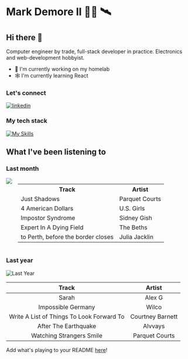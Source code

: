 # Mark Demore II 👨‍💻 🛰️

## Hi there 👋

Computer engineer by trade, full-stack developer in practice. Electronics and web-development hobbyist.

- :floppy_disk: I'm currently working on my homelab
- :spider_web: I'm currently learning React

### Let's connect

[![linkedin](https://skillicons.dev/icons?i=linkedin)](https://www.linkedin.com/in/mark-demore-ii-79bb63164)

### My tech stack

[![My Skills](https://skillicons.dev/icons?i=py,js,kubernetes,docker&perline=5)](https://skillicons.dev)

## What I've been listening to

### Last month

<div style="display: inline-flex; justify-content: space-evenly; gap: 1rem;">
<img  style="flex: auto;" src="https://images.tidal.com/0/EIsCGIsCIKABKKAB/CAEQBRokZDZiZmZlZGMvNzhiZi80ZmQ5L2E4NzgvM2RiYjgxNmQxODE5IhBNeSBNb3N0IExpc3RlbmVkIgdPQ1RPQkVSKgcjQ0JBREZGMAQ?token=2c0dfadb5f6ca6c55b5fc40aa3ca21eee5b4d1fd">

<table style="flex: auto;">
<tr> <th>Track</th><th> Artist</th></tr>
<tr><td>Just Shadows</td><td>Parquet Courts </td></tr>
<tr><td>4 American Dollars </td><td>U.S. Girls </td></tr>
<tr><td>Impostor Syndrome </td><td> Sidney Gish </td></tr>
<tr><td>Expert In A Dying Field </td><td> The Beths </td></tr>
<tr><td>to Perth, before the border closes </td><td> Julia Jacklin </td></tr>
</table>

</div>

 ### Last year

![Last Year](https://images.tidal.com/0/EIsCGIsCIKABKKAB/CAEQBBokNjU1OWEzMjkvYmE0Ny80MDczLzljNTYvMjdhMDM4NDIyZDU2GiQ5MDA4ZjJkNS9kMDM0LzRjYTkvODM2ZC83Yzg2NjQwNjkwZDUaJDhjZWVkYTI1LzZkYjcvNDI5Ny9hZjZiLzhkZDEyMjNjNWYwYiIQTXkgTW9zdCBMaXN0ZW5lZCIEMjAyMyoHI0Y5QTE5MjAD?token=913aec29605d10ed168e3e4547cee76595f16406)


<!--<img style="float: left;" src="https://images.tidal.com/0/EIsCGIsCIKABKKAB/CAEQBRokZDZiZmZlZGMvNzhiZi80ZmQ5L2E4NzgvM2RiYjgxNmQxODE5IhBNeSBNb3N0IExpc3RlbmVkIgdPQ1RPQkVSKgcjQ0JBREZGMAQ?token=2c0dfadb5f6ca6c55b5fc40aa3ca21eee5b4d1fd">
-->

| Track | Artist |
| :-: | :-: |
| Sarah | Alex G |
| Impossible Germany | Wilco |
| Write A List of Things To Look Forward To | Courtney Barnett |
| After The Earthquake | Alvvays |
| Watching Strangers Smile | Parquet Courts |


Add what's playing to your README [here](https://github.com/mdemore2/tidal-readme)!
<!--
**mdemore2/mdemore2** is a ✨ _special_ ✨ repository because its `README.md` (this file) appears on your GitHub profile.

Here are some ideas to get you started:

- 🔭 I’m currently working on ...
- 🌱 I’m currently learning ...
- 👯 I’m looking to collaborate on ...
- 🤔 I’m looking for help with ...
- 💬 Ask me about ...
- 📫 How to reach me: ...
- 😄 Pronouns: ...
- ⚡ Fun fact: ...
-->